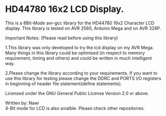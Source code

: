 # HD44780 16x2  LCD Display. 

This is a 8Bit-Mode avr-gcc library for the HD44780 16x2 Character LCD display.
This library is tested on AVR 2560, Arduino Mega and on AVR 328P. 

Important Notes: (Please read before using this library)

1.This library was only developed to try the lcd display on my AVR Mega. Many things in this library could be optimised (in respect to memory requirement, timing and others) and could be written in much intelligent way.

2.Please change the library according to your requirements. If you want to use this library for testing please change the DDRC and PORTS I/O registers in beginning of header file statement(define statements).



Licensed under the GNU General Public License  Version 2.0 or above.




Written by: Nawi                                                                                                                  
4-Bit mode for LCD is also avialble. Please check other repositories.

